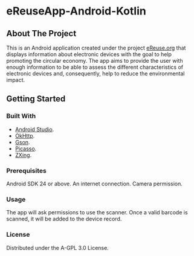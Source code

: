 # eReuseApp-Android-Kotlin

## [](https://github.com/eReuse/eReuseApp-Android-Kotlin/blob/main/README.md#about-the-project)About The Project

This is an Android application created under the project  [eReuse.org](https://www.ereuse.org/) that displays information about electronic devices with the goal to help promoting the circular economy. The app aims to provide the user with enough information to be able to assess the different characteristics of electronic devices and, consequently, help to reduce the environmental impact.

## [](https://github.com/eReuse/eReuseApp-Android-Kotlin/blob/main/README.md#getting-started)Getting Started

### [](https://github.com/eReuse/eReuseApp-Android-Kotlin/blob/main/README.md#built-with)Built With

-   [Android Studio](https://developer.android.com/studio).
-   [OkHttp](https://square.github.io/okhttp/).
-   [Gson](https://github.com/google/gson).
-   [Picasso](https://square.github.io/picasso/).
-   [ZXing](https://github.com/journeyapps/zxing-android-embedded).

### [](https://github.com/eReuse/eReuseApp-Android-Kotlin/blob/main/README.md#prerequisites)Prerequisites

Android SDK 24 or above. An internet connection. Camera permission.

### [](https://github.com/eReuse/eReuseApp-Android-Kotlin/blob/main/README.mdusage)Usage

The app will ask permissions to use the scanner. Once a valid barcode is scanned, it will be added to the device record.

### [](https://github.com/eReuse/eReuseApp-Android-Kotlin/blob/main/README.md#license)License

Distributed under the A-GPL 3.0 License.
